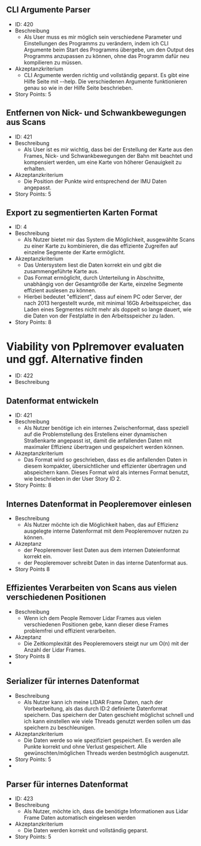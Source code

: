
## CLI Argumente Parser
- ID: 420
- Beschreibung
    - Als User muss es mir möglich sein verschiedene Parameter und Einstellungen des Programms zu verändern, indem ich CLI Argumente beim Start des Programms übergebe, um den Output des Programms anzupassen zu können, ohne das Programm dafür neu kompilieren zu müssen.
- Akzeptanzkriterium
    - CLI Argumente werden richtig und vollständig geparst. Es gibt eine Hilfe Seite mit --help. Die verschiedenen Argumente funktionieren genau so wie in der Hilfe Seite beschrieben.
- Story Points: 5

## Entfernen von Nick- und Schwankbewegungen aus Scans
- ID: 421
- Beschreibung
    - Als User ist es mir wichtig, dass bei der Erstellung der Karte aus den Frames, Nick- und Schwankbewegungen der Bahn mit beachtet und kompensiert werden, um eine Karte von höherer Genauigkeit zu erhalten.
- Akzeptanzkriterium
    - Die Position der Punkte wird entsprechend der IMU Daten angepasst.
- Story Points: 5

## Export zu segmentierten Karten Format
- ID: 4
- Beschreibung
    - Als Nutzer bietet mir das System die Möglichkeit, ausgewählte Scans zu einer Karte zu kombinieren, die das effiziente Zugreifen auf einzelne Segmente der Karte ermöglicht.
- Akzeptanzkriterium
    - Das Untersystem liest die Daten korrekt ein und gibt die zusammengeführte Karte aus.
    - Das Format ermöglicht, durch Unterteilung in Abschnitte, unabhängig von der Gesamtgröße der Karte, einzelne Segmente effizient auslesen zu können.
    - Hierbei bedeutet "effizient", dass auf einem PC oder Server, der nach 2013 hergestellt wurde, mit minimal 16Gb Arbeitsspeicher, das Laden eines Segmentes nicht mehr als doppelt so lange dauert, wie die Daten von der Festplatte in den Arbeitsspeicher zu laden.
- Story Points: 8

# Viability von Pplremover evaluaten und ggf. Alternative finden
- ID: 422
- Beschreibung

## Datenformat entwickeln
- ID: 421
- Beschreibung
    - Als Nutzer benötige ich ein internes Zwischenformat, dass speziell auf die Problemstellung des Erstellens einer dynamischen Straßenkarte angepasst ist, damit die anfallenden Daten mit maximaler Effizienz übertragen und gespeichert werden können.
- Akzeptanzkriterium
    - Das Format wird so geschrieben, dass es die anfallenden Daten in diesem kompakter, übersichtlicher und effizienter übertragen und abspeichern kann. Dieses Format wird als internes Format benutzt, wie beschrieben in der User Story ID 2.
- Story Points: 8

## Internes Datenformat in Peopleremover einlesen
- Beschreibung
    - Als Nutzer möchte ich die Möglichkeit haben, das auf Effizienz ausgelegte interne Datenformat mit dem Peopleremover nutzen zu können.
- Akzeptanz
    - der Peopleremover liest Daten aus dem internen Dateienformat korrekt ein.
    - der Peopleremover schreibt Daten in das interne Datenformat aus.
- Story Points 8
## Effizientes Verarbeiten von Scans aus vielen verschiedenen Positionen
- Beschreibung
    - Wenn ich dem People Remover Lidar Frames aus vielen verschiedenen Positionen gebe, kann dieser diese Frames problemfrei und effizient verarbeiten.
- Akzeptanz
    - Die Zeitkomplexität des Peopleremovers steigt nur um O(n) mit der Anzahl der Lidar Frames.
- Story Points 8
- 
## Serializer für internes Datenformat
- Beschreibung
    - Als Nutzer kann ich meine LIDAR Frame Daten, nach der Vorbearbeitung, als das durch ID:2 definierte  Datenformat speichern. Das speichern der Daten geschieht möglichst schnell und ich kann einstellen wie viele Threads genutzt werden sollen um das speichern zu beschleunigen. 
- Akzeptanzkriterium
    - Die Daten werde so wie spezifiziert gespeichert. Es werden alle Punkte korrekt und ohne Verlust gespeichert. Alle gewünschten/möglichen Threads werden bestmöglich ausgenutzt. 
- Story Points: 5
- 
## Parser für internes Datenformat
- ID: 423
- Beschreibung
    - Als Nutzer, möchte ich, dass die benötigte Informationen aus Lidar Frame Daten automatisch eingelesen werden
- Akzeptanzkriterium
    - Die Daten werden korrekt und vollständig geparst.
- Story Points: 5